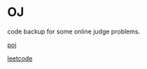 OJ
===

code backup for some online judge problems.

[poj](http://poj.org/)

[leetcode](http://leetcode.com/)
